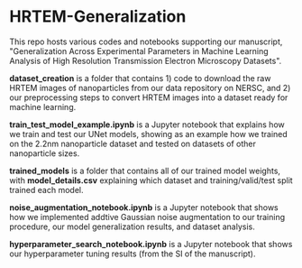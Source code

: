 # HRTEM-Generalization

This repo hosts various codes and notebooks supporting our manuscript, "Generalization Across Experimental Parameters in Machine Learning Analysis of High Resolution Transmission Electron Microscopy Datasets". 

**dataset_creation** is a folder that contains 1) code to download the raw HRTEM images of nanoparticles from our data repository on NERSC, and 2) our preprocessing steps to convert HRTEM images into a dataset ready for machine learning. 

**train_test_model_example.ipynb** is a Jupyter notebook that explains how we train and test our UNet models, showing as an example how we trained on the 2.2nm nanoparticle dataset and tested on datasets of other nanoparticle sizes. 

**trained_models** is a folder that contains all of our trained model weights, with **model_details.csv** explaining which dataset and training/valid/test split trained each model. 

**noise_augmentation_notebook.ipynb** is a Jupyter notebook that shows how we implemented addtive Gaussian noise augmentation to our training procedure, our model generalization results, and dataset analysis. 

**hyperparameter_search_notebook.ipynb** is a Jupyter notebook that shows our hyperparameter tuning results (from the SI of the manuscript). 
